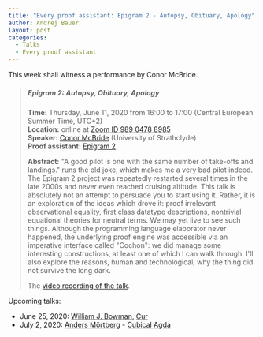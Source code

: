 ```yaml
---
title: "Every proof assistant: Epigram 2 - Autopsy, Obituary, Apology"
author: Andrej Bauer
layout: post
categories:
  - Talks
  - Every proof assistant
---
```


This week shall witness a performance by Conor McBride.

> ##### Epigram 2: Autopsy, Obituary, Apology
>
> **Time:** Thursday, June 11, 2020 from 16:00 to 17:00 (Central European Summer Time, UTC+2)  
> **Location:** online at [Zoom ID 989 0478 8985](https://zoom.us/j/98904788985)  
> **Speaker:** [Conor McBride](http://strictlypositive.org) (University of Strathclyde)  
> **Proof assistant:** [Epigram 2](https://github.com/mietek/epigram2)
>
> **Abstract:**
> "A good pilot is one with the same number of take-offs and landings."
> runs the old joke, which makes me a very bad pilot indeed. The Epigram
> 2 project was repeatedly restarted several times in the late 2000s and
> never even reached cruising altitude. This talk is absolutely not an
> attempt to persuade you to start using it. Rather, it is an
> exploration of the ideas which drove it: proof irrelevant
> observational equality, first class datatype descriptions, nontrivial
> equational theories for neutral terms. We may yet live to see such
> things. Although the programming language elaborator never happened,
> the underlying proof engine was accessible via an imperative interface
> called "Cochon": we did manage some interesting constructions, at
> least one of which I can walk through. I'll also explore the reasons,
> human and technological, why the thing did not survive the long dark.
>
> The [video recording of the talk](https://youtu.be/5vZJVWCgf_4).

Upcoming talks:

* June 25, 2020: [William J. Bowman](https://www.williamjbowman.com), [Cur](https://github.com/wilbowma/cur)
* July 2, 2020: [Anders Mörtberg](https://staff.math.su.se/anders.mortberg/) - [Cubical Agda](https://agda.readthedocs.io/en/v2.6.1/language/cubical.html)
